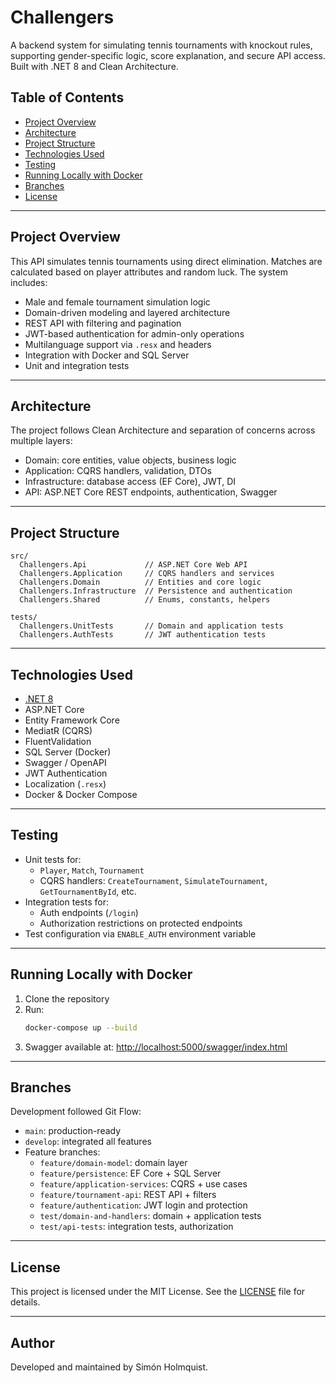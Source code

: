 # Challengers

A backend system for simulating tennis tournaments with knockout rules, supporting gender-specific logic, score explanation, and secure API access. Built with .NET 8 and Clean Architecture.

## Table of Contents

- [Project Overview](#project-overview)
- [Architecture](#architecture)
- [Project Structure](#project-structure)
- [Technologies Used](#technologies-used)
- [Testing](#testing)
- [Running Locally with Docker](#running-locally-with-docker)
- [Branches](#branches)
- [License](#license)

---

## Project Overview

This API simulates tennis tournaments using direct elimination. Matches are calculated based on player attributes and random luck. The system includes:

- Male and female tournament simulation logic
- Domain-driven modeling and layered architecture
- REST API with filtering and pagination
- JWT-based authentication for admin-only operations
- Multilanguage support via `.resx` and headers
- Integration with Docker and SQL Server
- Unit and integration tests

---

## Architecture

The project follows Clean Architecture and separation of concerns across multiple layers:

- Domain: core entities, value objects, business logic
- Application: CQRS handlers, validation, DTOs
- Infrastructure: database access (EF Core), JWT, DI
- API: ASP.NET Core REST endpoints, authentication, Swagger

---

## Project Structure

```
src/
  Challengers.Api             // ASP.NET Core Web API
  Challengers.Application     // CQRS handlers and services
  Challengers.Domain          // Entities and core logic
  Challengers.Infrastructure  // Persistence and authentication
  Challengers.Shared          // Enums, constants, helpers

tests/
  Challengers.UnitTests       // Domain and application tests
  Challengers.AuthTests       // JWT authentication tests
```

---

## Technologies Used

- [.NET 8](https://dotnet.microsoft.com/en-us/download)
- ASP.NET Core
- Entity Framework Core
- MediatR (CQRS)
- FluentValidation
- SQL Server (Docker)
- Swagger / OpenAPI
- JWT Authentication
- Localization (`.resx`)
- Docker & Docker Compose

---

## Testing

- Unit tests for:
  - `Player`, `Match`, `Tournament`
  - CQRS handlers: `CreateTournament`, `SimulateTournament`, `GetTournamentById`, etc.
- Integration tests for:
  - Auth endpoints (`/login`)
  - Authorization restrictions on protected endpoints
- Test configuration via `ENABLE_AUTH` environment variable

---

## Running Locally with Docker

1. Clone the repository
2. Run:
   ```bash
   docker-compose up --build
   ```
3. Swagger available at:
   [http://localhost:5000/swagger/index.html](http://localhost:5000/swagger/index.html)

---

## Branches

Development followed Git Flow:
- `main`: production-ready
- `develop`: integrated all features
- Feature branches:
  - `feature/domain-model`: domain layer
  - `feature/persistence`: EF Core + SQL Server
  - `feature/application-services`: CQRS + use cases
  - `feature/tournament-api`: REST API + filters
  - `feature/authentication`: JWT login and protection
  - `test/domain-and-handlers`: domain + application tests
  - `test/api-tests`: integration tests, authorization

---

## License

This project is licensed under the MIT License. See the [LICENSE](LICENSE) file for details.

---

## Author

Developed and maintained by Simón Holmquist.
